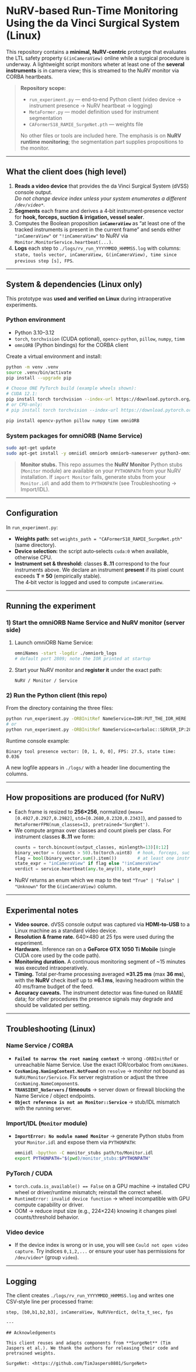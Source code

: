 # NuRV‑based Run‑Time Monitoring Using the da Vinci Surgical System (Linux)

This repository contains a **minimal, NuRV‑centric** prototype that evaluates the LTL safety property
`G(inCameraView)` online while a surgical procedure is underway. A lightweight script
monitors wheter at least one of the **several instruments** is in camera view; this is streamed to the
NuRV monitor via CORBA heartbeats.

> **Repository scope:**
>
> - `run_experiment.py` — end‑to‑end Python client (video device → instrument presence → NuRV heartbeat → logging)  
> - `MetaFormer.py` — model definition used for instrument segmentation  
> - `CAFormerS18_RAMIE_SurgeNet.pth` — weights file
>
> No other files or tools are included here. The emphasis is on **NuRV runtime monitoring**; the
> segmentation part supplies propositions to the monitor.

---

## What the client does (high level)

1. **Reads a video device** that provides the da Vinci Surgical System (dVSS) console output.  
   *Do not change device index unless your system enumerates a different `/dev/video*`.*
2. **Segments** each frame and derives a 4‑bit instrument‑presence vector for **hook, forceps, suction & irrigation, vessel sealer**.
3. Computes the Boolean proposition **`inCameraView`** as “at least one of the tracked instruments is present in the current frame” and sends either `"inCameraView"` or `"!inCameraView"` to NuRV via `Monitor.MonitorService.heartbeat(...)`.
4. **Logs** each step to `./logs/rv_run_YYYYMMDD_HHMMSS.log` with columns:  
   `state, tools vector, inCameraView, G(inCameraView), time since previous step [s], FPS`.


---

## System & dependencies (Linux only)

This prototype was **used and verified on Linux** during intraoperative experiments.

### Python environment
- Python 3.10–3.12
- `torch`, `torchvision` (CUDA optional), `opencv-python`, `pillow`, `numpy`, `timm`
- `omniORB` (Python bindings) for the CORBA client

Create a virtual environment and install:
```bash
python -m venv .venv
source .venv/bin/activate
pip install --upgrade pip

# Choose ONE PyTorch build (example wheels shown):
# CUDA 12.1:
pip install torch torchvision --index-url https://download.pytorch.org/whl/cu121
# or CPU-only:
# pip install torch torchvision --index-url https://download.pytorch.org/whl/cpu

pip install opencv-python pillow numpy timm omniORB
```

### System packages for omniORB (Name Service)
```bash
sudo apt-get update
sudo apt-get install -y omniidl omniorb omniorb-nameserver python3-omniorb
```

> **Monitor stubs.** This repo assumes the **NuRV Monitor** Python stubs (`Monitor` module) are available on your `PYTHONPATH` from your NuRV installation. If `import Monitor` fails, generate stubs from your `Monitor.idl` and add them to `PYTHONPATH` (see Troubleshooting → Import/IDL).

---

## Configuration

In `run_experiment.py`:

- **Weights path:** set `weights_path = "CAFormerS18_RAMIE_SurgeNet.pth"` (same directory).  
- **Device selection:** the script auto‑selects `cuda:0` when available, otherwise CPU.
- **Instrument set & threshold:** classes **8..11** correspond to the four instruments above.
  We declare an instrument **present** if its pixel count exceeds **T = 50** (empirically stable).  
  The 4‑bit vector is logged and used to compute `inCameraView`.

---

## Running the experiment

### 1) Start the omniORB Name Service and NuRV monitor (server side)

1. Launch omniORB Name Service:
   ```bash
   omniNames -start -logdir ./omniorb_logs
   # default port 2809; note the IOR printed at startup
   ```
2. Start your NuRV monitor and **register it** under the exact path:
   ```
   NuRV / Monitor / Service
   ```

### 2) Run the Python client (this repo)

From the directory containing the three files:
```bash
python run_experiment.py -ORBInitRef NameService=IOR:PUT_THE_IOR_HERE
# or
python run_experiment.py -ORBInitRef NameService=corbaloc::SERVER_IP:2809/NameService
```

Runtime console example:
```
Binary tool presence vector: [0, 1, 0, 0], FPS: 27.5, state time: 0.036
```
A new logfile appears in `./logs/` with a header line documenting the columns.

---

## How propositions are produced (for NuRV)

- Each frame is resized to **256×256**, normalized (`mean=[0.4927,0.2927,0.2982]`, `std=[0.2680,0.2320,0.2343]`), and passed to `MetaFormerFPN(num_classes=13, pretrained='SurgNet')`.
- We compute argmax over classes and count pixels per class. For instrument classes **8..11** we form:
  ```python
  counts = torch.bincount(output_classes, minlength=13)[8:12]
  binary_vector = (counts > 50).to(torch.uint8)  # hook, forceps, suction&irrigation, vessel sealer
  flag = bool(binary_vector.sum().item())        # at least one instrument present
  state_expr = "inCameraView" if flag else "!inCameraView"
  verdict = service.heartbeat(any.to_any(0), state_expr)
  ```
- NuRV returns an enum which we map to the text `"True" | "False" | "Unknown"` for the `G(inCameraView)` column.

---

## Experimental notes

- **Video source.** dVSS console output was captured via **HDMI‑to‑USB** to a Linux machine as a standard video device.  
- **Resolution & frame rate.** 640×480 at 25 fps were used during the experiment.  
- **Hardware.** Inference ran on a **GeForce GTX 1050 Ti Mobile** (single CUDA core used by the code path).  
- **Monitoring duration.** A continuous monitoring segment of ~15 minutes was executed intraoperatively.  
- **Timing.** Total per‑frame processing averaged **≈31.25 ms** (max **36 ms**), with the **NuRV** check itself up to **≈6.1 ms**, leaving headroom within the 40 ms/frame budget of the feed.  
- **Accuracy caveats.** The instrument detector was fine‑tuned on RAMIE data; for other procedures the presence signals may degrade and should be validated per setting.

---

## Troubleshooting (Linux)

### Name Service / CORBA
- **`Failed to narrow the root naming context`** → wrong `-ORBInitRef` or unreachable Name Service. Use the exact IOR/corbaloc from `omniNames`.
- **`CosNaming.NamingContext.NotFound`** on `resolve` → monitor not bound as `NuRV/Monitor/Service`. Fix server registration or adjust the three `CosNaming.NameComponent`s.
- **`TRANSIENT_NoServers` / timeouts** → server down or firewall blocking the Name Service / object endpoints.
- **`Object reference is not an Monitor::Service`** → stub/IDL mismatch with the running server.

### Import/IDL (`Monitor` module)
- **`ImportError: No module named Monitor`** → generate Python stubs from your `Monitor.idl` and expose them via `PYTHONPATH`:
  ```bash
  omniidl -bpython -C monitor_stubs path/to/Monitor.idl
  export PYTHONPATH="$(pwd)/monitor_stubs:$PYTHONPATH"
  ```

### PyTorch / CUDA
- `torch.cuda.is_available() == False` on a GPU machine → installed CPU wheel or driver/runtime mismatch; reinstall the correct wheel.
- `RuntimeError: invalid device function` → wheel incompatible with GPU compute capability or driver.
- OOM → reduce input size (e.g., 224×224) knowing it changes pixel counts/threshold behavior.

### Video device
- If the device index is wrong or in use, you will see `Could not open video capture`. Try indices `0,1,2,...` or ensure your user has permissions for `/dev/video*` (group `video`).

---

## Logging

The client creates `./logs/rv_run_YYYYMMDD_HHMMSS.log` and writes one CSV‑style line per processed frame:
```
step, [b0,b1,b2,b3], inCameraView, NuRVVerdict, delta_t_sec, fps

---

## Acknowledgements

This client reuses and adapts components from **SurgeNet** (Tim Jaspers et al.). We thank the authors for releasing their code and pretrained weights.

SurgeNet: <https://github.com/TimJaspers0801/SurgeNet>
